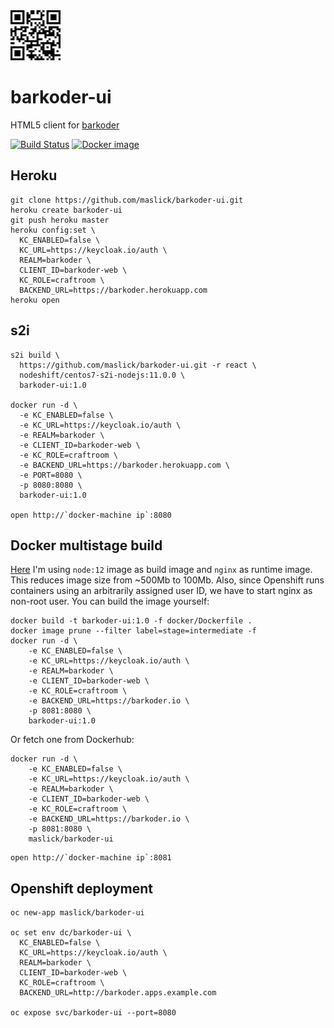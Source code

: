 <img src="./logo.png" width="80">

# barkoder-ui
HTML5 client for [barkoder](https://github.com/maslick/barkoder)

[![Build Status](https://travis-ci.org/maslick/barkoder-ui.svg?branch=master)](https://travis-ci.org/maslick/barkoder-ui)
[![Docker image](https://shields.beevelop.com/docker/image/image-size/maslick/barkoder-ui/latest.svg?style=flat-square)](https://cloud.docker.com/u/maslick/repository/docker/maslick/barkoder-ui)

## Heroku
```
git clone https://github.com/maslick/barkoder-ui.git
heroku create barkoder-ui
git push heroku master
heroku config:set \
  KC_ENABLED=false \
  KC_URL=https://keycloak.io/auth \
  REALM=barkoder \
  CLIENT_ID=barkoder-web \
  KC_ROLE=craftroom \
  BACKEND_URL=https://barkoder.herokuapp.com
heroku open
```

## s2i
```
s2i build \
  https://github.com/maslick/barkoder-ui.git -r react \
  nodeshift/centos7-s2i-nodejs:11.0.0 \
  barkoder-ui:1.0

docker run -d \
  -e KC_ENABLED=false \
  -e KC_URL=https://keycloak.io/auth \
  -e REALM=barkoder \
  -e CLIENT_ID=barkoder-web \
  -e KC_ROLE=craftroom \
  -e BACKEND_URL=https://barkoder.herokuapp.com \
  -e PORT=8080 \
  -p 8080:8080 \
  barkoder-ui:1.0

open http://`docker-machine ip`:8080
```

## Docker multistage build
[Here](docker/Dockerfile) I'm using ``node:12`` image as build image and ``nginx`` as runtime image. This reduces image size from ~500Mb to 100Mb.
Also, since Openshift runs containers using an arbitrarily assigned user ID, we have to start nginx as non-root user.
You can build the image yourself:
```
docker build -t barkoder-ui:1.0 -f docker/Dockerfile .
docker image prune --filter label=stage=intermediate -f
docker run -d \
    -e KC_ENABLED=false \
    -e KC_URL=https://keycloak.io/auth \
    -e REALM=barkoder \
    -e CLIENT_ID=barkoder-web \
    -e KC_ROLE=craftroom \
    -e BACKEND_URL=https://barkoder.io \
    -p 8081:8080 \
    barkoder-ui:1.0
```

Or fetch one from Dockerhub:
```
docker run -d \
    -e KC_ENABLED=false \
    -e KC_URL=https://keycloak.io/auth \
    -e REALM=barkoder \
    -e CLIENT_ID=barkoder-web \
    -e KC_ROLE=craftroom \
    -e BACKEND_URL=https://barkoder.io \
    -p 8081:8080 \
    maslick/barkoder-ui
```

```
open http://`docker-machine ip`:8081
```

## Openshift deployment
```
oc new-app maslick/barkoder-ui

oc set env dc/barkoder-ui \
  KC_ENABLED=false \
  KC_URL=https://keycloak.io/auth \
  REALM=barkoder \
  CLIENT_ID=barkoder-web \
  KC_ROLE=craftroom \
  BACKEND_URL=http://barkoder.apps.example.com

oc expose svc/barkoder-ui --port=8080
```
